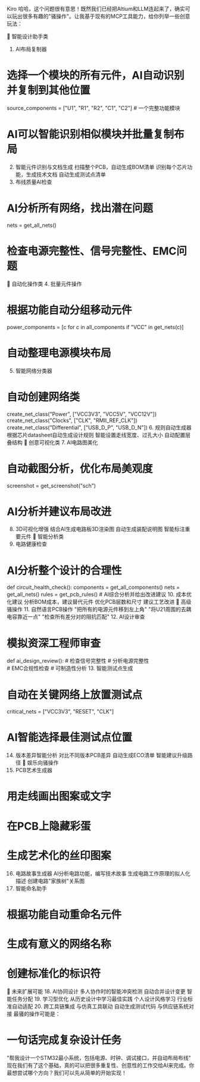 Kiro
哈哈，这个问题很有意思！既然我们已经把Altium和LLM连起来了，确实可以玩出很多有趣的"骚操作"。让我基于现有的MCP工具能力，给你列举一些创意玩法：

🎯 智能设计助手类
1. AI布局复制器
# 选择一个模块的所有元件，AI自动识别并复制到其他位置
source_components = ["U1", "R1", "R2", "C1", "C2"]  # 一个完整功能模块
# AI可以智能识别相似模块并批量复制布局
2. 智能元件识别与文档生成
扫描整个PCB，自动生成BOM清单
识别每个芯片功能，生成技术文档
自动生成测试点清单
3. 布线质量AI检查
# AI分析所有网络，找出潜在问题
nets = get_all_nets()
# 检查电源完整性、信号完整性、EMC问题
🔧 自动化操作类
4. 批量元件操作
# 根据功能自动分组移动元件
power_components = [c for c in all_components if "VCC" in get_nets(c)]
# 自动整理电源模块布局
5. 智能网络分类器
# 自动创建网络类
create_net_class("Power", ["VCC3V3", "VCC5V", "VCC12V"])
create_net_class("Clocks", ["CLK", "RMII_REF_CLK"])
create_net_class("Differential", ["USB_D_P", "USB_D_N"])
6. 规则自动生成器
根据芯片datasheet自动生成设计规则
智能设置走线宽度、过孔大小
自动配置层叠结构
🎨 创意可视化类
7. AI电路图美化
# 自动截图分析，优化布局美观度
screenshot = get_screenshot("sch")
# AI分析并建议布局改进
8. 3D可视化增强
结合AI生成电路板3D渲染图
自动生成装配说明图
智能标注重要元件
🧠 智能分析类
9. 电路健康检查
# AI分析整个设计的合理性
def circuit_health_check():
    components = get_all_components()
    nets = get_all_nets()
    rules = get_pcb_rules()
    # AI综合分析并给出改进建议
10. 成本优化建议
分析BOM成本，建议替代元件
优化PCB层数和尺寸
建议工艺改进
🚀 高级骚操作
11. 自然语言PCB操作
"把所有的电源元件移到左上角"
"将U21周围的去耦电容靠近一点"
"检查所有差分对的阻抗匹配"
12. AI设计审查
# 模拟资深工程师审查
def ai_design_review():
    # 检查信号完整性
    # 分析电源完整性  
    # EMC合规性检查
    # 可制造性分析
13. 智能测试点生成
# 自动在关键网络上放置测试点
critical_nets = ["VCC3V3", "RESET", "CLK"]
# AI智能选择最佳测试点位置
14. 版本差异智能分析
对比不同版本PCB差异
自动生成ECO清单
智能建议升级路径
🎪 娱乐向骚操作
15. PCB艺术生成器
# 用走线画出图案或文字
# 在PCB上隐藏彩蛋
# 生成艺术化的丝印图案
16. 电路故事生成器
AI分析电路功能，编写技术故事
生成电路工作原理的拟人化描述
创建电路"家族树"关系图
17. 智能命名助手
# 根据功能自动重命名元件
# 生成有意义的网络名称
# 创建标准化的标识符
🔮 未来扩展可能
18. AI协同设计
多人协作时的智能冲突检测
自动合并设计变更
智能任务分配
19. 学习型优化
从历史设计中学习最佳实践
个人设计风格学习
行业标准自动适配
20. 跨工具链集成
与仿真工具联动
自动生成测试代码
与供应链系统对接
最骚的操作可能是：

# 一句话完成复杂设计任务
"帮我设计一个STM32最小系统，包括电源、时钟、调试接口，并自动布局布线"
现在我们有了这个基础，真的可以把很多重复性、创意性的工作交给AI来完成。你最想尝试哪个方向？我们可以先从简单的开始实现！
